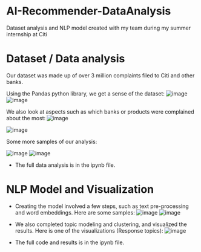 # AI-Recommender-DataAnalysis
Dataset analysis and NLP model created with my team during my summer internship at Citi

# Dataset / Data analysis
Our dataset was made up of over 3 million complaints filed to Citi and other banks.

Using the Pandas python library, we get a sense of the dataset:
![image](https://github.com/user-attachments/assets/55dabcc0-5496-4fd3-a979-78c9d3a0a96f)
![image](https://github.com/user-attachments/assets/9c729cf1-3b13-4dcd-88a4-3cc70bb8c4ae)

We also look at aspects such as which banks or products were complained about the most:
![image](https://github.com/user-attachments/assets/f6232ad4-3623-47df-9d4e-240c0e172daf)

![image](https://github.com/user-attachments/assets/0882731a-bfc0-4e3a-86fd-890bbbc84ed7)

Some more samples of our analysis: 

![image](https://github.com/user-attachments/assets/0a47b53a-ef5a-416f-8460-e8b59401d4cd)
![image](https://github.com/user-attachments/assets/2624ca8f-6564-4a80-90c5-cbb57ac06278)

- The full data analysis is in the ipynb file.

# NLP Model and Visualization

- Creating the model involved a few steps, such as text pre-processing and word embeddings. Here are some samples:
![image](https://github.com/user-attachments/assets/92d0d805-bdcf-413a-855b-4e091f224556)
![image](https://github.com/user-attachments/assets/c7b995db-f6a6-49a8-8e5d-6f3fcc6cd604)


- We also completed topic modeling and clustering, and visualized the results. Here is one of the visualizations (Response topics):
![image](https://github.com/user-attachments/assets/30c23da2-b358-49c3-a8e6-afbe8cb16d1a)

- The full code and results is in the ipynb file.

